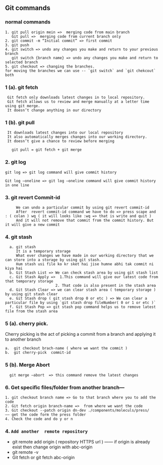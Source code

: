 ## Git  commands 

### normal commands
```
1. git pull origin mein =>  merging code from main branch
   Git pull =>  merging code from current branch only
2. git commit -m “Initial commit” => first commit
3. git push
4. git switch => undo any changes you make and return to your previous branch
   git switch {branch name} => undo any changes you make and return to selected branch
5. git checkout => changing the branches.
for moving the branches we can use -- `git switch` and `git chekcout` both
```
  
### 1 (a). git fetch
     Git fetch only downloads latest changes in to local repository.
     Git fetch allows us to review and merge manually at a letter time using git merge.
     It doesn’t change anything in our directory

### 1 (b). git pull
     It downloads latest changes into our local repository
     It also automatically merges changes into our working directory.
     It doesn’t give a chance to review before merging

   ```
      git pull = git fetch + git merge
   ```

### 2. git log 
```
git log => git log command will give commit history

Git log —oneline => git log —oneline command will give commit history in one line
```

### 3. git revert Commit-id
```
     We can undo a particular commit by using git revert commit-id
     After  revert commit-id command we have to do => press scape and : ( colan ) wq ( it will looks like :wq => that is write and quit )
     And it will not remove that commit from the commit history. But it will give a new commit 
```
### 4. git stash
```
  a. git stash
     It is a temporary storage
     What ever changes we have made in our working directory that we can store into a storage by using git stash.
     Hum stash usi file ko kr sket hai jise humne abhi tak commit ni kiya hai 
  b. Git Stash List => We can check stash area by using git stash list
  c. Git Stash Apply =>  1.This command will give our latest code from that temporary storage 
                       2. That code is also present in the stash area
  d. Git Stash Clear => we can clear stash area ( temporary storage ) by using git stash clear
  e. Git Stash drop ( git stash drop 0 or etc ) => We can clear a particular file by using `git stash drop fileNumber( 0 or 1 or etc )`
  f. Git Stash Pop => git stash pop command helps us to remove latest file from the stash area
```

### 5 (a). cherry pick.
   Cherry picking is the act of picking a commit from a branch and applying it to another branch
   ```
  a.  git checkout brach-name ( where we want the commit )
  b.  git cherry-pick  commit-id	
   ```
### 5 (b). Merge Abort
   ```
     git merge —abort  => this command remove the latest changes 
   ```


### 6. Get specific files/folder from another branch—
```
1. git checkout branch name => Go to that branch where you to add the code 
2. Git fetch origin branch-name =>  from where we want the code
3. Git checkout --patch origin dn-dev ./components/moleculs/press/   —— get the code form the press folder 
4. Check the code and do y or n
```



### 4. `Add another  remote repository`
  * git remote add origin ( repository HTTPS url  )  —— if origin is already exist then change origin with abc-origin
  * git remote -v 
  * Git fetch  or git fetch abc-origin
    

